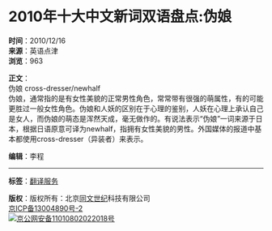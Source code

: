 # 2010年十大中文新词双语盘点:伪娘

**时间**：2010/12/16  
**来源**：英语点津  
**浏览**：963  

**正文**：  
伪娘 cross-dresser/newhalf  
伪娘，通常指的是有女性美貌的正常男性角色，常常带有很强的萌属性，有的可能更胜过一般女性角色。伪娘和人妖的区别在于心理的鉴别，人妖在心理上承认自己是女人，而伪娘的萌态是浑然天成，毫无做作的。有说法表示“伪娘”一词来源于日本，根据日语原意可译为newhalf，指拥有女性美貌的男性。外国媒体的报道中基本都使用cross-dresser（异装者）来表示。

**编辑**：李程  

---

**标签**：[翻译服务](https://www.oktranslation.cn/ "翻译服务")

**版权**：版权所有：北京[同文世纪](https://www.oktranslation.cn)科技有限公司  
[京ICP备13004890号-2](https://beian.miit.gov.cn/)  
[![](/images/2016/beian.png)京公网安备11010802022018号](http://www.beian.gov.cn/portal/registerSystemInfo?recordcode=11010802022018)